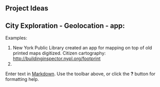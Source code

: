 ## Project Ideas

## City Exploration - Geolocation - app:

Examples:
1. New York Public Library created an app for mapping on top of old printed maps digitized. Citizen cartography: http://buildinginspector.nypl.org/footprint
2. 


Enter text in [Markdown](http://daringfireball.net/projects/markdown/). Use the toolbar above, or click the **?** button for formatting help.
